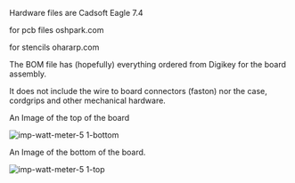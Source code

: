 Hardware files are Cadsoft Eagle 7.4

for pcb files
oshpark.com

for stencils
ohararp.com

The BOM file has (hopefully) everything ordered from Digikey for the board assembly.

It does not include the wire to board connectors (faston) nor the case, cordgrips
and other mechanical hardware.

An Image of the top of the board

![imp-watt-meter-5 1-bottom](https://cloud.githubusercontent.com/assets/15392670/12836709/cebd2480-cb80-11e5-8188-291c7913f828.png)

An Image of the bottom of the board.

![imp-watt-meter-5 1-top](https://cloud.githubusercontent.com/assets/15392670/12836715/d6d11294-cb80-11e5-9f17-05bc4496216c.png)
